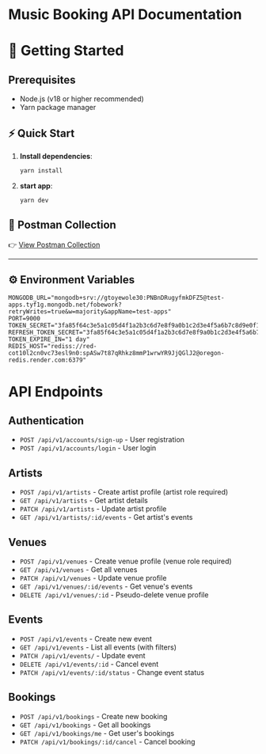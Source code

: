 # Music Booking API Documentation

# 🚀 Getting Started

## Prerequisites

- Node.js (v18 or higher recommended)
- Yarn package manager

## ⚡ Quick Start

1. **Install dependencies**:
   ```bash
   yarn install
   ```
2. **start app**:
   ```bash
   yarn dev
   ```

## 🔗 Postman Collection

👉 [View Postman Collection](https://documenter.getpostman.com/view/19148571/2sB2cSgP2W)

---

## ⚙️ Environment Variables

```env
MONGODB_URL="mongodb+srv://gtoyewole30:PNBnDRugyfmkDFZ5@test-apps.tyf1g.mongodb.net/fobework?retryWrites=true&w=majority&appName=test-apps"
PORT=9000
TOKEN_SECRET="3fa85f64c3e5a1c05d4f1a2b3c6d7e8f9a0b1c2d3e4f5a6b7c8d9e0f1a2b3"
REFRESH_TOKEN_SECRET="3fa85f64c3e5a1c05d4f1a2b3c6d7e8f9a0b1c2d3e4f5a6b7c8d9e0f1a2b33fa85f64c3e5a1c05d4f1a2b3c6d7e8f9a0b1c2d3e4f5a6b7c8d9e0f1a2b3"
TOKEN_EXPIRE_IN="1 day"
REDIS_HOST="rediss://red-cot10l2cn0vc73esl9n0:spASw7t87qRhkz8mmP1wrwYR9JjQGlJ2@oregon-redis.render.com:6379"
```

# API Endpoints

## Authentication

- `POST /api/v1/accounts/sign-up` - User registration
- `POST /api/v1/accounts/login` - User login

## Artists

- `POST /api/v1/artists` - Create artist profile (artist role required)
- `GET /api/v1/artists` - Get artist details
- `PATCH /api/v1/artists` - Update artist profile
- `GET /api/v1/artists/:id/events` - Get artist's events

## Venues

- `POST /api/v1/venues` - Create venue profile (venue role required)
- `GET /api/v1/venues` - Get all venues
- `PATCH /api/v1/venues` - Update venue profile
- `GET /api/v1/venues/:id/events` - Get venue's events
- `DELETE /api/v1/venues/:id` - Pseudo-delete venue profile

## Events

- `POST /api/v1/events` - Create new event
- `GET /api/v1/events` - List all events (with filters)
- `PATCH /api/v1/events/` - Update event
- `DELETE /api/v1/events/:id` - Cancel event
- `PATCH /api/v1/events/:id/status` - Change event status

## Bookings

- `POST /api/v1/bookings` - Create new booking
- `GET /api/v1/bookings` - Get all bookings
- `GET /api/v1/bookings/me` - Get user's bookings
- `PATCH /api/v1/bookings/:id/cancel` - Cancel booking
